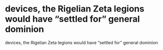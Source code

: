 # devices, the Rigelian Zeta legions would have  “settled for” general dominion

devices, the Rigelian Zeta legions would have  “settled for” general dominion